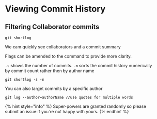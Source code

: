 # Viewing Commit History

## Filtering Collaborator commits

```
git shortlog
```

We cam quickly see collaborators and a commit summary

Flags can be amended to the command to provide more clarity. 

`-s` shows the number of commits.  `-n` sorts the commit history numerically by commit count rather then by author name

```text
git shortlog -s -n
```

You can also target commits by a specific author

```text
git log --author=authorName //use quotes for multiple words
```

{% hint style="info" %}
 Super-powers are granted randomly so please submit an issue if you're not happy with yours.
{% endhint %}



